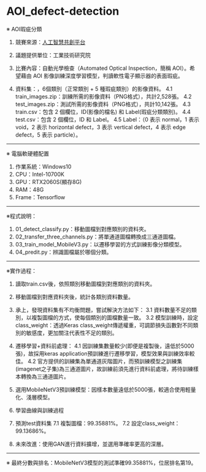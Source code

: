 # AOI_defect-detection

※ AOI瑕疵分類
1. 競賽來源：[人工智慧共創平台](https://aidea-web.tw/topic/285ef3be-44eb-43dd-85cc-f0388bf85ea4)

2. 議題提供單位：工業技術研究院

3. 比賽內容：自動光學檢查（Automated Optical Inspection，簡稱 AOI）。希望藉由 AOI 影像訓練深度學習模型，判讀軟性電子顯示器的表面瑕疵。

4. 資料集：，6個類別（正常類別 + 5 種瑕疵類別）的影像資料。
  4.1 train_images.zip：訓練所需的影像資料（PNG格式），共計2,528張。
  4.2 test_images.zip：測試所需的影像資料（PNG格式），共計10,142張。
  4.3 train.csv：包含 2 個欄位，ID(影像的檔名) 和 Label(瑕疵分類類別)。
  4.4 test.csv：包含 2 個欄位，ID 和 Label。
  4.5 Label：（0 表示 normal，1 表示 void，2 表示 horizontal defect，3 表示 vertical defect，4 表示 edge defect，5 表示 particle）。

---
※ 電腦軟硬體配置
1. 作業系統：Windows10
2. CPU：Intel-10700K
3. GPU：RTX2060S(顯存8G)
4. RAM：48G
5. Frame：Tensorflow

---
※程式說明：
1. 01_detect_classify.py：移動圖檔到對應類別的資料夾。
2. 02_transfer_three_channels.py：將單通道圖檔轉換成三通道圖檔。
3. 03_train_model_MobileV3.py：以遷移學習的方式訓練影像分類模型。
4. 04_predit.py：辨識圖檔屬於哪個分類。

---
※實作過程：
1. 讀取train.csv後，依照類別移動圖檔到對應類別的資料夾。

2. 移動圖檔到對應資料夾後，統計各類別資料數量。

3. 承上，發現資料集有不均衡問題，嘗試解決方法如下：
  3.1 資料數量不足的類別，以複製圖檔的方式，使每個類別的圖檔數量一致。
  3.2 模型訓練時，設定class_weight：透過Keras class_weight傳遞權重，可調節損失函數對不同類別的敏感度，更加關注代表性不足的類別。

4. 遷移學習+資料前處理：
  4.1 因訓練集數量較少(即便是複製後，遠低於5000張)，故採用keras application預訓練進行遷移學習，模型效果與訓練效率較佳。
  4.2 官方提供的訓練集為單通道灰階圖片，而預訓練模型之訓練集(imagenet之子集)為三通道圖片，故訓練前須先進行資料前處理，將待訓練樣本轉換為三通道圖片。

5. 選用MobileNetV3預訓練模型：因樣本數量遠低於5000張，較適合使用輕量化、淺層模型。

6. 學習曲線與訓練過程

7. 預測test資料集
  7.1 複製圖檔：99.35881%。
  7.2 設定class_weight：99.13686%。

8. 未來改進：使用GAN進行資料擴增，並選用準確率更高的深層。

---
※ 最終分數與排名：MobileNetV3模型的測試準確99.35881%，位居排名第19。

